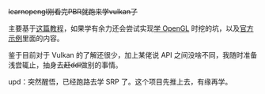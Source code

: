 ~~learnopengl刚看完PBR就跑来学vulkan了~~

主要基于[这篇教程](https://vulkan-tutorial.com/)，如果学有余力还会尝试实现[学 OpenGL](https://github.com/JasonPhone/learn-opengl) 时挖的坑，以及[官方示例](https://github.com/KhronosGroup/Vulkan-Samples)里面的内容。

鉴于目前对于 Vulkan 的了解还很少，加上某佬说 API 之间没啥不同，我随时准备浅尝辄止，抽身去~~赶ddl~~做别的事情。

upd：突然醒悟，已经跑路去学 SRP 了。这个项目先推上去，有缘再学。